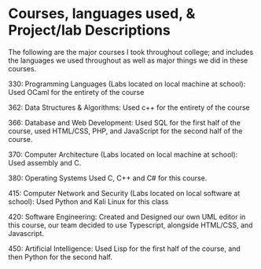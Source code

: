 
# Courses, languages used, & Project/lab Descriptions

The following are the major courses I took throughout college; and includes the languages we used throughout as well as major things we did in these courses.  

330: Programming Languages (Labs located on local machine at school):
  Used OCaml for the entirety of the course

362: Data Structures & Algorithms:
  Used c++ for the entirety of the course

366: Database and Web Development:
  Used SQL for the first half of the course, used HTML/CSS, PHP, and JavaScript for the second half of the course.
  
370: Computer Architecture (Labs located on local machine at school):
  Used assembly and C.
  
380: Operating Systems
  Used C, C++ and C# for this course.
  
415: Computer Network and Security (Labs located on local software at school):
  Used Python and Kali Linux for this class
  
420: Software Engineering:
  Created and Designed our own UML editor in this course, our team decided to use Typescript, alongside HTML/CSS, and Javascript.
  
450: Artificial Intelligence:
  Used Lisp for the first half of the course, and then Python for the second half.
  

  

  
